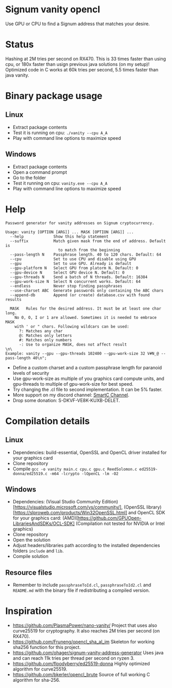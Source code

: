 # Signum vanity opencl
Use GPU or CPU to find a Signum address that matches your desire.

# Status
Hashing at 2M tries per second on RX470. This is 33 times faster than using cpu, or 180x faster than usign previous java solutions (on my setup)! Optimized code in C works at 60k tries per second, 5.5 times faster than java vanity.

# Binary package usage

## Linux
* Extract package contents
* Test it is running on cpu: `./vanity --cpu A_A`
* Play with command line options to maximize speed

## Windows
* Extract package contents
* Open a command prompt
* Go to the folder
* Test it running on cpu: `vanity.exe --cpu A_A`
* Play with command line options to maximize speed

# Help
```
Password generator for vanity addresses on Signum cryptocurrency.

Usage: vanity [OPTION [ARG]] ... MASK [OPTION [ARG]] ...
  --help             Show this help statement
  --suffix           Match given mask from the end of address. Default is
                       to match from the beginning
  --pass-length N    Passphrase length. 40 to 120 chars. Default: 64
  --cpu              Set to use CPU and disable using GPU
  --gpu              Set to use GPU. Already is default
  --gpu-platform N   Select GPU from platorm N. Default: 0
  --gpu-device N     Select GPU device N. Default: 0
  --gpu-threads N    Send a batch of N threads. Default: 16384
  --gpu-work-size N  Select N concurrent works. Default: 64
  --endless          Never stop finding passphrases
  --use-charset ABC  Generate passwords only containing the ABC chars
  --append-db        Append (or create) database.csv with found results

  MASK   Rules for the desired address. It must be at least one char long.
    No 0, O, I or 1 are allowed. Sometimes it is needed to embrace MASK
    with ' or " chars. Following wildcars can be used:
      ?: Matches any char
      @: Matches only letters
      #: Matches only numbers
      -: Use to organize MASK, does not affect result
\n\
Example: vanity --gpu --gpu-threads 102400 --gpu-work-size 32 V#N_@ --pass-length 40\n";
```

* Define a custom charset and a custom passphrase length for paranoid levels of security
* Use gpu-work-size as multiple of you graphics card compute units, and gpu-threads to multiple of gpu-work-size for best speed.
* Try changing the .cl file to second implementation. It can be 5% faster.
* More support on my discord channel: [SmartC Channel](https://discord.gg/pQHnBRYE5c).
* Drop some donation: S-DKVF-VE8K-KUXB-DELET.

# Compilation details

## Linux
* Dependencies: build-essential, OpenSSL and OpenCL driver installed for your graphics card
* Clone repository
* Compile `gcc -o vanity main.c cpu.c gpu.c ReedSolomon.c ed25519-donna/ed25519.c -m64 -lcrypto -lOpenCL -lm -O2`

## Windows
* Dependencies: (Visual Studio Community Edition)[https://visualstudio.microsoft.com/vs/community/], (OpenSSL library)[https://slproweb.com/products/Win32OpenSSL.html] and OpenCL SDK for your graphics card: (AMD)[https://github.com/GPUOpen-LibrariesAndSDKs/OCL-SDK] (Compilation not tested for NVIDIA or Intel graphics)
* Clone repository
* Open the solution
* Adjust headers/libraries path according to the installed dependencies folders `include` and `lib`.
* Compile solution

## Resource files
* Remember to include `passphraseToId.cl`, `passphraseToId2.cl` and `README.md` with the binary file if redistributing a compiled version.

# Inspiration
* https://github.com/PlasmaPower/nano-vanity/ Project that uses also curve25519 for cryptography. It also reaches 2M tries per second (on RX470).
* https://github.com/Fruneng/opencl_sha_al_im Skeleton for working sha256 function for this project.
* https://github.com/ohager/signum-vanity-address-generator Uses java and can reach 11k tries per thread per second on ryzen 3.
* https://github.com/floodyberry/ed25519-donna Highly optimized algorithm for curve25519.
* https://github.com/bkerler/opencl_brute Source of full working C algorithm for sha-256.

